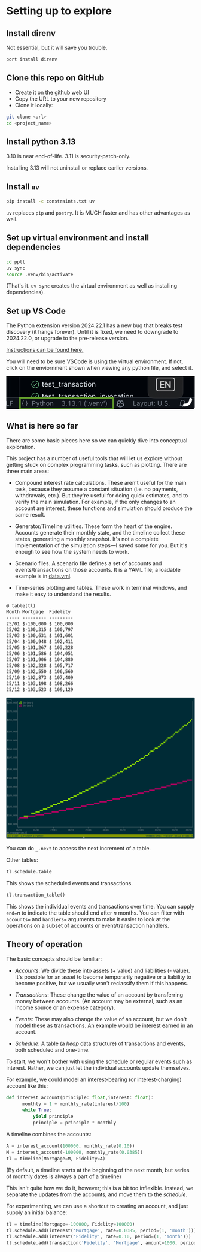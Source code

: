 # Setting up to explore

## Install direnv

Not essential, but it will save you trouble.

```bash
port install direnv
```

## Clone this repo on GitHub

* Create it on the github web UI
* Copy the URL to your new repository
* Clone it locally:

```bash
git clone <url>
cd <project_name>
```

## Install python 3.13

3.10 is near end-of-life. 3.11 is security-patch-only.

Installing 3.13 will not uninstall or replace earlier versions.

## Install `uv`

```bash
pip install -c constraints.txt uv
```

`uv` replaces `pip` and `poetry`. It is MUCH faster and has other advantages as well.

## Set up virtual environment and install dependencies

```bash
cd pplt
uv sync
source .venv/bin/activate
```

(That's it. `uv sync` creates the virtual environment as well as installing
dependencies).

## Set up VS Code

The Python extension version 2024.22.1 has a new bug that breaks test discovery (it hangs forever). Until it is fixed, we need to downgrade to 2024.22.0, or upgrade to the pre-release version.

[Instructions can be found here.](https://github.com/microsoft/vscode-python/issues/24656#issuecomment-2561238479)

You will need to be sure VSCode is using the virtual environment. If not, click on the enviornment shown when viewing any python file, and select it.

![alt text](image-1.png)

## What is here so far

There are some basic pieces here so we can quickly dive into conceptual exploration.

This project has a number of useful tools that will let us explore without getting stuck on complex programming tasks, such as plotting. There are three main areas:

* Compound interest rate calculations. These aren't useful for the main task, because they assume a constant situation (i.e. no payments, withdrawals, etc.). But they're useful for doing quick estimates, and to verify the main simulation. For example, if the only changes to an account are interest, these functions and simulation should produce the same result.

* Generator/Timeline utilities. These form the heart of the engine. Accounts generate their monthly state, and the timeline collect these states, generating a monthly snapshot. It's not a complete implementation of the simulation steps—I saved some for you. But it's enough to see how the system needs to work.

* Scenario files. A scenario file defines a set of accounts and events/transactions on those accounts. It is a YAML file; a loadable example is in [data.yml](data.yml).

* Time-series plotting and tables. These work in terminal windows, and make it easy to understand the results.

```text
@ table(tl)
Month Mortgage  Fidelity
----- --------- ---------
25/01 $-100,000 $ 100,000
25/02 $-100,315 $ 100,797
25/03 $-100,631 $ 101,601
25/04 $-100,948 $ 102,411
25/05 $-101,267 $ 103,228
25/06 $-101,586 $ 104,051
25/07 $-101,906 $ 104,880
25/08 $-102,228 $ 105,717
25/09 $-102,550 $ 106,560
25/10 $-102,873 $ 107,409
25/11 $-103,198 $ 108,266
25/12 $-103,523 $ 109,129
```

![alt text](image.png)

You can do `_.next` to access the next increment of a table.

Other tables:

```python
tl.schedule.table
```

This shows the scheduled events and transactions.

```python
tl.transaction_table()
```

This shows the individual events and transactions over time. You can supply `end=`_n_ to indicate the table should end after _n_ months. You can filter with `accounts=` and `handlers=` arguments to make it easier to look at the operations on a subset of accounts or event/transaction handlers.

## Theory of operation

The basic concepts should be familiar:

* _Accounts_: We divide these into assets (+ value) and liabilities (- value). It's possible for an asset to become temporarily negative or a liability to become positive, but we usually won't reclassify them if this happens.

* _Transactions_: These change the value of an account by transferring money between accounts. (An account may be external, such as an income source or an expense category).

* _Events_: These may also change the value of an account, but we don't model these as transactions. An example would be interest earned in an account.

* _Schedule_: A table (a _heap_ data structure) of transactions and events, both scheduled and one-time.

To start, we won't bother with using the schedule or regular events such as interest.  Rather, we can just let the individual accounts update themselves.

For example, we could model an interest-bearing (or interest-charging) account like this:

```python
def interest_account(principle: float,interest: float):
      monthly = 1 + monthly_rate(interest/100)
      while True:
          yield principle
          principle = principle * monthly
```

A timeline combines the accounts:

```python
A = interest_account(100000, monthly_rate(0.10))
M = interest_account(-100000, monthly_rate(0.0385))
tl = timeline(Mortgage=M, Fidelity=A)
```

(By default, a timeline starts at the beginning of the next month, but series of monthly dates is always a part of a timeline)

This isn't quite how we do it, however; this is a bit too inflexible. Instead, we separate the updates from the accounts, and move them to the _schedule_.

For experimenting, we can use a shortcut to creating an account, and just supply an initial balance:

```python
tl = timeline(Mortgage=-100000, Fidelity=100000)
tl.schedule.add(interest('Mortgage', rate=0.0385, period=(1, 'month')))
tl.schedule.add(interest('Fidelity', rate=0.10, period=(1, 'month')))
tl.schedule.add(transaction('Fidelity', 'Mortgage', amount=1000, period=(1, 'month')))
```
